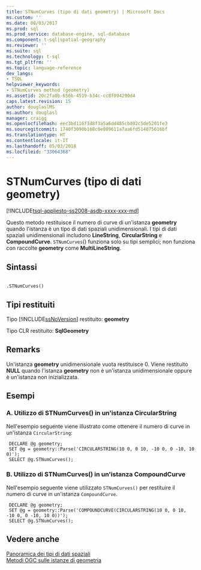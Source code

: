 ```yaml
---
title: STNumCurves (tipo di dati geometry) | Microsoft Docs
ms.custom: ''
ms.date: 08/03/2017
ms.prod: sql
ms.prod_service: database-engine, sql-database
ms.component: t-sql|spatial-geography
ms.reviewer: ''
ms.suite: sql
ms.technology: t-sql
ms.tgt_pltfrm: ''
ms.topic: language-reference
dev_langs:
- TSQL
helpviewer_keywords:
- STNumCurves method (geometry)
ms.assetid: 20c2fa0b-656b-4519-b34c-cc8f094290d4
caps.latest.revision: 15
author: douglaslMS
ms.author: douglasl
manager: craigg
ms.openlocfilehash: eec3bd116f3d8f3a5a6dd485cbd02c5de5201fe3
ms.sourcegitcommit: 1740f3090b168c0e809611a7aa6fd514075616bf
ms.translationtype: HT
ms.contentlocale: it-IT
ms.lasthandoff: 05/03/2018
ms.locfileid: "33064368"
---
```

# <a name="stnumcurves-geometry-data-type"></a>STNumCurves (tipo di dati geometry)
[!INCLUDE[tsql-appliesto-ss2008-asdb-xxxx-xxx-md](../../includes/tsql-appliesto-ss2008-asdb-xxxx-xxx-md.md)]

Questo metodo restituisce il numero di curve di un'istanza **geometry** quando l'istanza è un tipo di dati spaziali unidimensionali. I tipi di dati spaziali unidimensionali includono **LineString**, **CircularString** e **CompoundCurve**. `STNumCurves`() funziona solo su tipi semplici; non funziona con raccolte **geometry** come **MultiLineString**.
  
## <a name="syntax"></a>Sintassi  
  
```  
  
.STNumCurves()  
```  
  
## <a name="return-types"></a>Tipi restituiti  
 Tipo [!INCLUDE[ssNoVersion](../../includes/ssnoversion-md.md)] restituito: **geometry**  
  
 Tipo CLR restituito: **SqlGeometry**  
  
## <a name="remarks"></a>Remarks  
 Un'istanza **geometry** unidimensionale vuota restituisce 0. Viene restituito **NULL** quando l'istanza **geometry** non è un'istanza unidimensionale oppure è un'istanza non inizializzata.  
  
## <a name="examples"></a>Esempi  
  
### <a name="a-using-stnumcurves-on-a-circularstring-instance"></a>A. Utilizzo di STNumCurves() in un'istanza CircularString  
 Nell'esempio seguente viene illustrato come ottenere il numero di curve in un'istanza `CircularString`:  
  
```
 DECLARE @g geometry;  
 SET @g = geometry::Parse('CIRCULARSTRING(10 0, 0 10, -10 0, 0 -10, 10 0)');  
 SELECT @g.STNumCurves();
 ```  
  
### <a name="b-using-stnumcurves-on-a-compoundcurve-instance"></a>B. Utilizzo di STNumCurves() in un'istanza CompoundCurve  
 Nell'esempio seguente viene utilizzato `STNumCurves()` per restituire il numero di curve in un'istanza `CompoundCurve`.  
  
```
 DECLARE @g geometry;  
 SET @g = geometry::Parse('COMPOUNDCURVE(CIRCULARSTRING(10 0, 0 10, -10 0, 0 -10, 10 0))');  
 SELECT @g.STNumCurves();
 ```  
  
## <a name="see-also"></a>Vedere anche  
 [Panoramica dei tipi di dati spaziali](../../relational-databases/spatial/spatial-data-types-overview.md)   
 [Metodi OGC sulle istanze di geometria](../../t-sql/spatial-geometry/ogc-methods-on-geometry-instances.md)  
  
  

